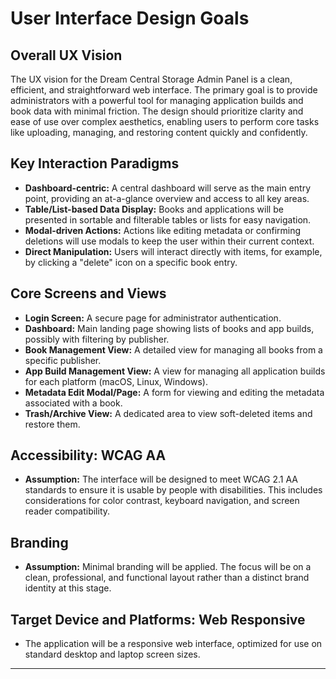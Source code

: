 # **User Interface Design Goals**

## **Overall UX Vision**

The UX vision for the Dream Central Storage Admin Panel is a clean, efficient, and straightforward web interface. The primary goal is to provide administrators with a powerful tool for managing application builds and book data with minimal friction. The design should prioritize clarity and ease of use over complex aesthetics, enabling users to perform core tasks like uploading, managing, and restoring content quickly and confidently.

## **Key Interaction Paradigms**

* **Dashboard-centric:** A central dashboard will serve as the main entry point, providing an at-a-glance overview and access to all key areas.
* **Table/List-based Data Display:** Books and applications will be presented in sortable and filterable tables or lists for easy navigation.
* **Modal-driven Actions:** Actions like editing metadata or confirming deletions will use modals to keep the user within their current context.
* **Direct Manipulation:** Users will interact directly with items, for example, by clicking a "delete" icon on a specific book entry.

## **Core Screens and Views**

* **Login Screen:** A secure page for administrator authentication.
* **Dashboard:** Main landing page showing lists of books and app builds, possibly with filtering by publisher.
* **Book Management View:** A detailed view for managing all books from a specific publisher.
* **App Build Management View:** A view for managing all application builds for each platform (macOS, Linux, Windows).
* **Metadata Edit Modal/Page:** A form for viewing and editing the metadata associated with a book.
* **Trash/Archive View:** A dedicated area to view soft-deleted items and restore them.

## **Accessibility: WCAG AA**

* **Assumption:** The interface will be designed to meet WCAG 2.1 AA standards to ensure it is usable by people with disabilities. This includes considerations for color contrast, keyboard navigation, and screen reader compatibility.

## **Branding**

* **Assumption:** Minimal branding will be applied. The focus will be on a clean, professional, and functional layout rather than a distinct brand identity at this stage.

## **Target Device and Platforms: Web Responsive**

* The application will be a responsive web interface, optimized for use on standard desktop and laptop screen sizes.

---